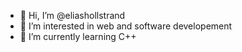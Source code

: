 - 👋 Hi, I’m @eliashollstrand
- 👀 I’m interested in web and software developement
- 🌱 I’m currently learning C++

<!---
eliashollstrand/eliashollstrand is a ✨ special ✨ repository because its `README.md` (this file) appears on your GitHub profile.
You can click the Preview link to take a look at your changes.
--->
